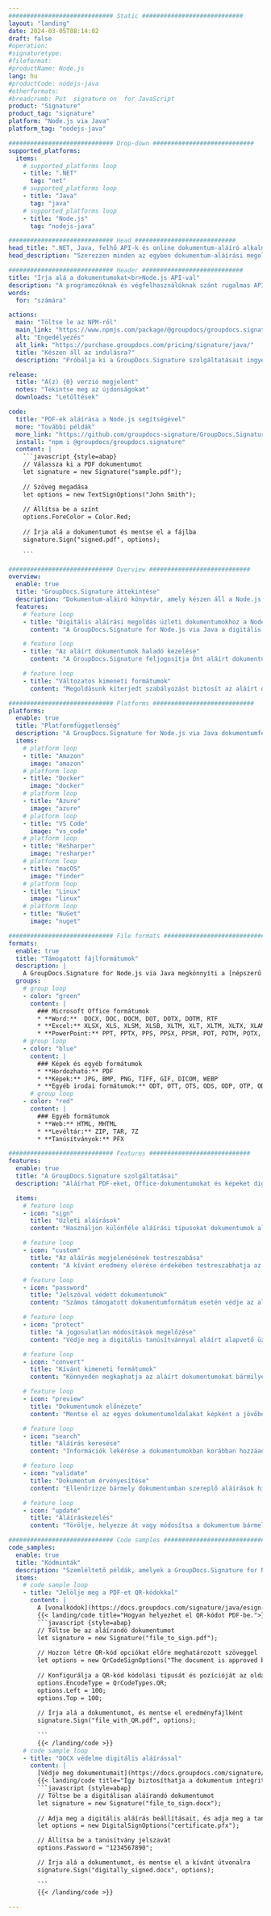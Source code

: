 ```yaml
---
############################# Static ############################
layout: "landing"
date: 2024-03-05T08:14:02
draft: false
#operation: 
#signaturetype: 
#fileformat: 
#productName: Node.js
lang: hu
#productCode: nodejs-java
#otherformats: 
#breadcrumb: Put  signature on  for JavaScript
product: "Signature"
product_tag: "signature"
platform: "Node.js via Java"
platform_tag: "nodejs-java"

############################# Drop-down ############################
supported_platforms:
  items:
    # supported_platforms loop
    - title: ".NET"
      tag: "net"
    # supported_platforms loop
    - title: "Java"
      tag: "java"
    # supported_platforms loop
    - title: "Node.js"
      tag: "nodejs-java"

############################# Head ############################
head_title: ".NET, Java, felhő API-k és online dokumentum-aláíró alkalmazások"
head_description: "Szerezzen minden az egyben dokumentum-aláírási megoldást .NET, Java és felhőalapú alkalmazásokhoz. A gyakori dokumentumformátumok online aláírása egyszerű fogd és vidd funkcióval"

############################# Header ############################
title: "Írja alá a dokumentumokat<br>Node.js API-val"
description: "A programozóknak és végfelhasználóknak szánt rugalmas API-jaink és alkalmazásalapú megoldásaink segítségével bármilyen platformon aláírhat digitális dokumentumokat és képeket."
words:
  for: "számára"

actions:
  main: "Töltse le az NPM-ről"
  main_link: "https://www.npmjs.com/package/@groupdocs/groupdocs.signature/"
  alt: "Engedélyezés"
  alt_link: "https://purchase.groupdocs.com/pricing/signature/java/"
  title: "Készen áll az indulásra?"
  description: "Próbálja ki a GroupDocs.Signature szolgáltatásait ingyenesen, vagy kérjen licencet"

release:
  title: "A(z) {0} verzió megjelent"
  notes: "Tekintse meg az újdonságokat"
  downloads: "Letöltések"

code:
  title: "PDF-ek aláírása a Node.js segítségével"
  more: "További példák"
  more_link: "https://github.com/groupdocs-signature/GroupDocs.Signature-for-Node.js-via-Java/"
  install: "npm i @groupdocs/groupdocs.signature"
  content: |
    ```javascript {style=abap}   
    // Válassza ki a PDF dokumentumot
    let signature = new Signature("sample.pdf");
    
    // Szöveg megadása
    let options = new TextSignOptions("John Smith");
    
    // Állítsa be a színt
    options.ForeColor = Color.Red;
    
    // Írja alá a dokumentumot és mentse el a fájlba
    signature.Sign("signed.pdf", options);
    
    ```

############################# Overview ############################
overview:
  enable: true
  title: "GroupDocs.Signature áttekintése"
  description: "Dokumentum-aláíró könyvtár, amely készen áll a Node.js alkalmazásokban való használatra"
  features:
    # feature loop
    - title: "Digitális aláírási megoldás üzleti dokumentumokhoz a Node.js segítségével"
      content: "A GroupDocs.Signature for Node.js via Java a digitális aláírási lehetőségek átfogó készletét kínálja PDF, Office dokumentumok és képek számára. Szöveg, vonalkód, képek, digitális tanúsítványok és metaadatok állnak rendelkezésre. Az egyszerűsített dokumentumfeldolgozás biztosítja a hatékonyságot."

    # feature loop
    - title: "Az aláírt dokumentumok haladó kezelése"
      content: "A GroupDocs.Signature feljogosítja Önt aláírt dokumentumok feldolgozására. Aláírások keresése és érvényesítése különféle kritériumok alapján. Ezenkívül részletes dokumentuminformációkat is kivonhat, vagy előnézeti képeket készíthet az oldalakról."

    # feature loop
    - title: "Változatos kimeneti formátumok"
      content: "Megoldásunk kiterjedt szabályozást biztosít az aláírt dokumentumok kimeneti formátuma felett. Pontosan elhelyezheti az aláírásokat bármely oldalon, és testreszabhatja azok megjelenését. Az aláírt dokumentumokat számos támogatott formátumban elmentheti, és opcionálisan jelszavakkal is védheti."

############################# Platforms ############################
platforms:
  enable: true
  title: "Platformfüggetlenség"
  description: "A GroupDocs.Signature for Node.js via Java dokumentumfeldolgozást végez különféle operációs rendszerekkel"
  items:
    # platform loop
    - title: "Amazon"
      image: "amazon"
    # platform loop
    - title: "Docker"
      image: "docker"
    # platform loop
    - title: "Azure"
      image: "azure"
    # platform loop
    - title: "VS Code"
      image: "vs_code"
    # platform loop
    - title: "ReSharper"
      image: "resharper"
    # platform loop
    - title: "macOS"
      image: "finder"
    # platform loop
    - title: "Linux"
      image: "linux"
    # platform loop
    - title: "NuGet"
      image: "nuget"

############################# File formats ############################
formats:
  enable: true
  title: "Támogatott fájlformátumok"
  description: |
    A GroupDocs.Signature for Node.js via Java megkönnyíti a [népszerű fájlformátumok](https://docs.groupdocs.com/signature/java/supported-document-formats/) műveleteit.
  groups:
    # group loop
    - color: "green"
      content: |
        ### Microsoft Office formátumok
        * **Word:**  DOCX, DOC, DOCM, DOT, DOTX, DOTM, RTF
        * **Excel:** XLSX, XLS, XLSM, XLSB, XLTM, XLT, XLTM, XLTX, XLAM, SXC, SpreadsheetML
        * **PowerPoint:** PPT, PPTX, PPS, PPSX, PPSM, POT, POTM, POTX, PPTM
    # group loop
    - color: "blue"
      content: |
        ### Képek és egyéb formátumok
        * **Hordozható:** PDF
        * **Képek:** JPG, BMP, PNG, TIFF, GIF, DICOM, WEBP
        * **Egyéb irodai formátumok:** ODT, OTT, OTS, ODS, ODP, OTP, ODG
      # group loop
    - color: "red"
      content: |
        ### Egyéb formátumok
        * **Web:** HTML, MHTML
        * **Levéltár:** ZIP, TAR, 7Z
        * **Tanúsítványok:** PFX

############################# Features ############################
features:
  enable: true
  title: "A GroupDocs.Signature szolgáltatásai"
  description: "Aláírhat PDF-eket, Office-dokumentumokat és képeket digitális aláírással"

  items:
    # feature loop
    - icon: "sign"
      title: "Üzleti aláírások"
      content: "Használjon különféle aláírási típusokat dokumentumok aláírásához. Pontosan helyezze el a digitális aláírásokat az oldal bármely helyén."

    # feature loop
    - icon: "custom"
      title: "Az aláírás megjelenésének testreszabása"
      content: "A kívánt eredmény elérése érdekében testreszabhatja az aláírások vizuális aspektusait a szín, a betűtípus, a szegélyek, az elforgatás és egyebek módosításával."

    # feature loop
    - icon: "password"
      title: "Jelszóval védett dokumentumok"
      content: "Számos támogatott dokumentumformátum esetén védje az aláírt dokumentumokat jelszóval a nagyobb biztonság érdekében."

    # feature loop
    - icon: "protect"
      title: "A jogosulatlan módosítások megelőzése"
      content: "Védje meg a digitális tanúsítvánnyal aláírt alapvető üzleti dokumentumokat a jogosulatlan módosításoktól."

    # feature loop
    - icon: "convert"
      title: "Kívánt kimeneti formátumok"
      content: "Könnyedén megkaphatja az aláírt dokumentumokat bármilyen támogatott formátumban. Könnyedén konvertálhat MS Word dokumentumokat PDF formátumba."

    # feature loop
    - icon: "preview"
      title: "Dokumentumok előnézete"
      content: "Mentse el az egyes dokumentumoldalakat képként a jövőbeli igényekhez."

    # feature loop
    - icon: "search"
      title: "Aláírás keresése"
      content: "Információk lekérése a dokumentumokban korábban hozzáadott aláírásokról."

    # feature loop
    - icon: "validate"
      title: "Dokumentum érvényesítése"
      content: "Ellenőrizze bármely dokumentumban szereplő aláírások hitelességét."

    # feature loop
    - icon: "update"
      title: "Aláíráskezelés"
      content: "Törölje, helyezze át vagy módosítsa a dokumentum bármely oldalán elhelyezett aláírásokat."

############################# Code samples ############################
code_samples:
  enable: true
  title: "Kódminták"
  description: "Szemléltető példák, amelyek a GroupDocs.Signature for Node.js via Java tipikus műveleteit mutatják be"
  items:
    # code sample loop
    - title: "Jelölje meg a PDF-et QR-kódokkal"
      content: |
        A [vonalkódok](https://docs.groupdocs.com/signature/java/esign-document-with-qr-code-signature/) konkrét PDF-dokumentumoldalakba történő beépítése leegyszerűsítheti az üzleti folyamatokat. Ez a rész egy példát mutat be QR-kód hozzáadására a GroupDocs.Signature for Node.js via Java használatával.
        {{< landing/code title="Hogyan helyezhet el QR-kódot PDF-be.">}}
        ```javascript {style=abap}
        // Töltse be az aláírandó dokumentumot
        let signature = new Signature("file_to_sign.pdf");
        
        // Hozzon létre QR-kód opciókat előre meghatározott szöveggel
        let options = new QrCodeSignOptions("The document is approved by John Smith");
        
        // Konfigurálja a QR-kód kódolási típusát és pozícióját az oldalon
        options.EncodeType = QrCodeTypes.QR;
        options.Left = 100;
        options.Top = 100;
            
        // Írja alá a dokumentumot, és mentse el eredményfájlként
        signature.Sign("file_with_QR.pdf", options);
        
        ```
        {{< /landing/code >}}
    # code sample loop
    - title: "DOCX védelme digitális aláírással"
      content: |
        [Védje meg dokumentumait](https://docs.groupdocs.com/signature/java/esign-document-with-digital-signature/) digitális tanúsítványokon alapuló aláírásokkal. A digitális aláírás megvédi üzleti dokumentumait a tartalom változásától.
        {{< landing/code title="Így biztosíthatja a dokumentum integritását.">}}
        ```javascript {style=abap}   
        // Töltse be a digitálisan aláírandó dokumentumot
        let signature = new Signature("file_to_sign.docx");
        
        // Adja meg a digitális aláírás beállításait, és adja meg a tanúsítványfájl elérési útját
        let options = new DigitalSignOptions("certificate.pfx");

        // Állítsa be a tanúsítvány jelszavát
        options.Password = "1234567890";

        // Írja alá a dokumentumot, és mentse el a kívánt útvonalra
        signature.Sign("digitally_signed.docx", options);

        ```
        {{< /landing/code >}}

---
```

